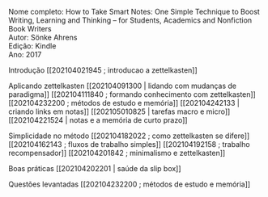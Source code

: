 Nome completo: How to Take Smart Notes: One Simple Technique to Boost Writing, Learning and Thinking – for Students, Academics and Nonfiction Book Writers  
Autor: Sönke Ahrens  
Edição: Kindle  
Ano: 2017  

Introdução
[[202104021945 ; introducao a zettelkasten]]

Aplicando zettelkasten
[[202104091300 | lidando com mudanças de paradigma]]
[[202104111840 ; formando conhecimento com zettelkasten]]
[[202104232200 ; métodos de estudo e memória]]
[[202104242133 | criando links em notas]]
[[202105010825 | tarefas macro e micro]]
[[202104221524 | notas e a memória de curto prazo]]

Simplicidade no método
[[202104182022 ; como zettelkasten se difere]]
[[202104162143 ; fluxos de trabalho simples]]
[[202104192158 ; trabalho recompensador]]
[[202104201842 ; minimalismo e zettelkasten]]

Boas práticas
[[202104202201 | saúde da slip box]]

Questões levantadas
[[202104232200 ; métodos de estudo e memória]]